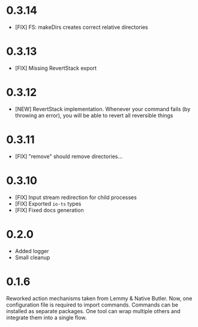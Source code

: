 # 0.3.14

* [FIX] FS: makeDirs creates correct relative directories

# 0.3.13

* [FIX] Missing RevertStack export

# 0.3.12

* [NEW] RevertStack implementation. Whenever your command fails (by throwing an error), you will be able to revert all reversible things

# 0.3.11

* [FIX] "remove" should remove directories...

# 0.3.10

* [FIX] Input stream redirection for child processes
* [FIX] Exported `io-ts` types
* [FIX] Fixed docs generation 

# 0.2.0

* Added logger
* Small cleanup

# 0.1.6

Reworked action mechanisms taken from Lemmy & Native Butler.
Now, one configuration file is required to import commands. Commands can be installed as separate packages. One tool can wrap multiple others and integrate them into a single flow.
